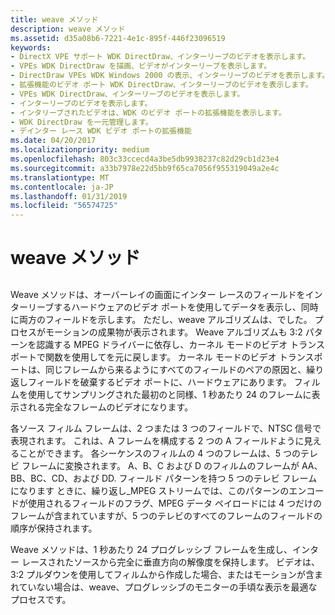```yaml
---
title: weave メソッド
description: weave メソッド
ms.assetid: d35a08b6-7221-4e1c-895f-446f23096519
keywords:
- DirectX VPE サポート WDK DirectDraw、インターリーブのビデオを表示します。
- VPEs WDK DirectDraw を描画、ビデオがインターリーブを表示します。
- DirectDraw VPEs WDK Windows 2000 の表示、インターリーブのビデオを表示します。
- 拡張機能のビデオ ポート WDK DirectDraw、インターリーブのビデオを表示します。
- VPEs WDK DirectDraw、インターリーブのビデオを表示します。
- インターリーブのビデオを表示します。
- インタリーブされたビデオは、WDK のビデオ ポートの拡張機能を表示します。
- WDK DirectDraw を一元管理します。
- デインター レース WDK ビデオ ポートの拡張機能
ms.date: 04/20/2017
ms.localizationpriority: medium
ms.openlocfilehash: 803c33ccecd4a3be5db9938237c82d29cb1d23e4
ms.sourcegitcommit: a33b7978e22d5bb9f65ca7056f955319049a2e4c
ms.translationtype: MT
ms.contentlocale: ja-JP
ms.lasthandoff: 01/31/2019
ms.locfileid: "56574725"
---
```

# <a name="weave-method"></a>weave メソッド


## <span id="ddk_weave_method_gg"></span><span id="DDK_WEAVE_METHOD_GG"></span>


Weave メソッドは、オーバーレイの画面にインター レースのフィールドをインターリーブするハードウェアのビデオ ポートを使用してデータを表示し、同時に両方のフィールドを示します。 ただし、weave アルゴリズムは、でした。 プロセスがモーションの成果物が表示されます。 Weave アルゴリズムも 3:2 パターンを認識する MPEG ドライバーに依存し、カーネル モードのビデオ トランスポートで関数を使用してを元に戻します。 カーネル モードのビデオ トランスポートは、同じフレームから来るようにすべてのフィールドのペアの原因と、繰り返しフィールドを破棄するビデオ ポートに、ハードウェアにあります。 フィルムを使用してサンプリングされた最初のと同様、1 秒あたり 24 のフレームに表示される完全なフレームのビデオになります。

各ソース フィルム フレームは、2 つまたは 3 つのフィールドで、NTSC 信号で表現されます。 これは、A フレームを構成する 2 つの A フィールドように見えることができます。 各シーケンスのフィルムの 4 つのフレームは、5 つのテレビ フレームに変換されます。 A、B、C および D のフィルムのフレームが AA、BB、BC、CD、および DD. フィールド パターンを持つ 5 つのテレビ フレームになります ときに、繰り返し\_MPEG ストリームでは、このパターンのエンコードが使用されるフィールドのフラグ、MPEG データ ペイロードには 4 つだけのフレームが含まれていますが、5 つのテレビのすべてのフレームのフィールドの順序が保持されます。

Weave メソッドは、1 秒あたり 24 プログレッシブ フレームを生成し、インター レースされたソースから完全に垂直方向の解像度を保持します。 ビデオは、3:2 プルダウンを使用してフィルムから作成した場合、またはモーションが含まれていない場合は、weave、プログレッシブのモニターの手頃な表示を最適なプロセスです。

 

 





